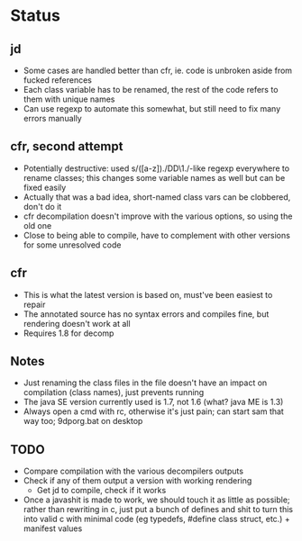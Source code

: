 # Status

## jd
- Some cases are handled better than cfr,
ie. code is unbroken aside from fucked references
- Each class variable has to be renamed,
the rest of the code refers to them with unique names
- Can use regexp to automate this somewhat,
but still need to fix many errors manually


## cfr, second attempt
- Potentially destructive: used s/([a-z])\./DD\1./-like regexp everywhere
to rename classes;
this changes some variable names as well but can be fixed easily
- Actually that was a bad idea,
short-named class vars can be clobbered,
don't do it
- cfr decompilation doesn't improve with the various options,
so using the old one
- Close to being able to compile,
have to complement with other versions for some unresolved code


## cfr
- This is what the latest version is based on,
must've been easiest to repair
- The annotated source has no syntax errors and compiles fine,
but rendering doesn't work at all
- Requires 1.8 for decomp


## Notes
- Just renaming the class files in the file
doesn't have an impact on compilation (class names),
just prevents running
- The java SE version currently used is 1.7, not 1.6
(what? java ME is 1.3)
- Always open a cmd with rc,
otherwise it's just pain;
can start sam that way too;
9dporg.bat on desktop


## TODO
- Compare compilation with the various decompilers outputs
- Check if any of them output a version with working rendering
	* Get jd to compile, check if it works
- Once a javashit is made to work,
we should touch it as little as possible;
rather than rewriting in c,
just put a bunch of defines and shit to turn this into valid c with minimal code
(eg typedefs, #define class struct, etc.) + manifest values
